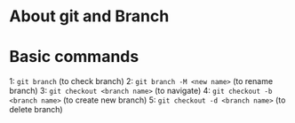 # About git and Branch

# Basic commands

1: `git branch` (to check branch)
2: `git branch -M <new name>` (to rename branch)
3: `git checkout <branch name>` (to navigate)
4: `git checkout -b <branch name>` (to create new branch)
5: `git checkout -d <branch name>` (to delete branch)
